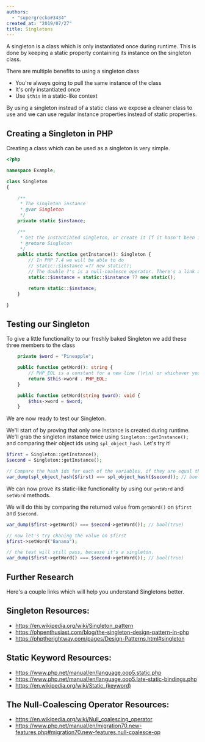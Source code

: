```yaml
---
authors:
  - "supergrecko#3434"
created_at: "2019/07/27"
title: Singletons
---
```


A singleton is a class which is only instantiated once during runtime. This is done by keeping a static property containing its instance on the singleton class.

There are multiple benefits to using a singleton class

- You're always going to pull the same instance of the class
- It's only instantiated once
- Use `$this` in a static-like context

By using a singleton instead of a static class we expose a cleaner class to use and we can use regular instance properties instead of static properties.

## Creating a Singleton in PHP

Creating a class which can be used as a singleton is very simple.

```php
<?php

namespace Example;

class Singleton
{

    /**
     * The singleton instance
     * @var Singleton
     */
    private static $instance;

    /**
     * Get the instantiated singleton, or create it if it hasn't been instantiated yet.
     * @return Singleton
     */
    public static function getInstance(): Singleton {
        // In PHP 7.4 we will be able to do
        // static::$instance =?? new static();
        // The double ?'s is a null-coalesce operator. There's a link about it below.
        static::$instance = static::$instance ?? new static();

        return static::$instance;
    }

}
```

## Testing our Singleton

To give a little functionality to our freshly baked Singleton we add these three members to the class

```php
    private $word = "Pineapple";

    public function getWord(): string {
        // PHP_EOL is a constant for a new line (\r\n) or whichever your OS uses.
        return $this->word . PHP_EOL;
    }

    public function setWord(string $word): void {
        $this->word = $word;
    }
```

We are now ready to test our Singleton.

We'll start of by proving that only one instance is created during runtime. We'll grab the singleton instance twice using `Singleton::getInstance();` and comparing their object ids using `spl_object_hash`. Let's try it!

```php
$first = Singleton::getInstance();
$second = Singleton::getInstance();

// Compare the hash ids for each of the variables, if they are equal then they contain the same instance.
var_dump(spl_object_hash($first) === spl_object_hash($second)); // bool(true)
```

We can now prove its static-like functionality by using our `getWord` and `setWord` methods.

We will do this by comparing the returned value from `getWord()` on `$first` and `$second`.

```php
var_dump($first->getWord() === $second->getWord()); // bool(true)

// now let's try chaning the value on $first
$first->setWord("Banana");

// the test will still pass, because it's a singleton.
var_dump($first->getWord() === $second->getWord()); // bool(true)
```

## Further Research

Here's a couple links which will help you understand Singletons better.

## Singleton Resources:

- https://en.wikipedia.org/wiki/Singleton_pattern
- https://phpenthusiast.com/blog/the-singleton-design-pattern-in-php
- https://phptherightway.com/pages/Design-Patterns.html#singleton

## Static Keyword Resources:

- https://www.php.net/manual/en/language.oop5.static.php
- https://www.php.net/manual/en/language.oop5.late-static-bindings.php
- https://en.wikipedia.org/wiki/Static_(keyword)

## The Null-Coalescing Operator Resources:

- https://en.wikipedia.org/wiki/Null_coalescing_operator
- https://www.php.net/manual/en/migration70.new-features.php#migration70.new-features.null-coalesce-op
